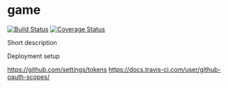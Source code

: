 # game
[![Build Status](https://travis-ci.com/kngolovan/game.svg?branch=main)](https://travis-ci.com/kngolovan/game)
[![Coverage Status](https://coveralls.io/repos/github/kngolovan/game/badge.svg?branch=main)](https://coveralls.io/github/kngolovan/game?branch=main)

Short description

Deployment setup

https://github.com/settings/tokens
https://docs.travis-ci.com/user/github-oauth-scopes/


